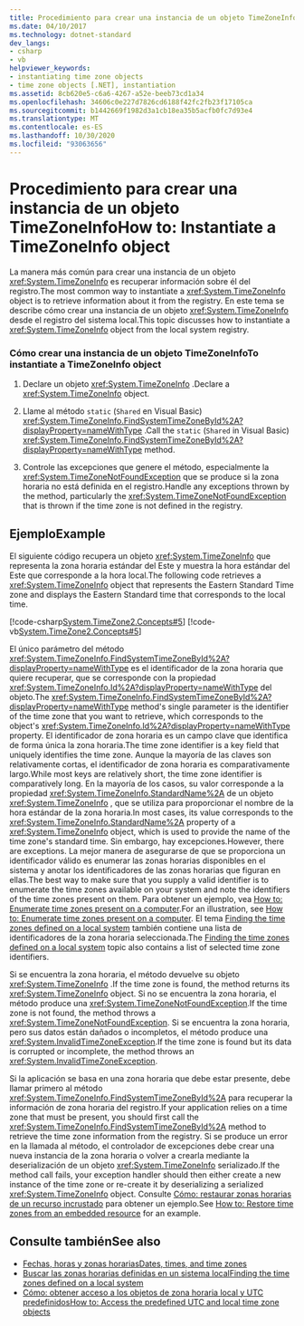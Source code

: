 ```yaml
---
title: Procedimiento para crear una instancia de un objeto TimeZoneInfo
ms.date: 04/10/2017
ms.technology: dotnet-standard
dev_langs:
- csharp
- vb
helpviewer_keywords:
- instantiating time zone objects
- time zone objects [.NET], instantiation
ms.assetid: 8cb620e5-c6a6-4267-a52e-beeb73cd1a34
ms.openlocfilehash: 34606c0e227d7826cd6188f42fc2fb23f17105ca
ms.sourcegitcommit: b1442669f1982d3a1cb18ea35b5acfb0fc7d93e4
ms.translationtype: MT
ms.contentlocale: es-ES
ms.lasthandoff: 10/30/2020
ms.locfileid: "93063656"
---
```

# <a name="how-to-instantiate-a-timezoneinfo-object"></a><span data-ttu-id="df0d7-102">Procedimiento para crear una instancia de un objeto TimeZoneInfo</span><span class="sxs-lookup"><span data-stu-id="df0d7-102">How to: Instantiate a TimeZoneInfo object</span></span>

<span data-ttu-id="df0d7-103">La manera más común para crear una instancia de un objeto <xref:System.TimeZoneInfo> es recuperar información sobre él del registro.</span><span class="sxs-lookup"><span data-stu-id="df0d7-103">The most common way to instantiate a <xref:System.TimeZoneInfo> object is to retrieve information about it from the registry.</span></span> <span data-ttu-id="df0d7-104">En este tema se describe cómo crear una instancia de un objeto <xref:System.TimeZoneInfo> desde el registro del sistema local.</span><span class="sxs-lookup"><span data-stu-id="df0d7-104">This topic discusses how to instantiate a <xref:System.TimeZoneInfo> object from the local system registry.</span></span>

### <a name="to-instantiate-a-timezoneinfo-object"></a><span data-ttu-id="df0d7-105">Cómo crear una instancia de un objeto TimeZoneInfo</span><span class="sxs-lookup"><span data-stu-id="df0d7-105">To instantiate a TimeZoneInfo object</span></span>

1. <span data-ttu-id="df0d7-106">Declare un objeto <xref:System.TimeZoneInfo> .</span><span class="sxs-lookup"><span data-stu-id="df0d7-106">Declare a <xref:System.TimeZoneInfo> object.</span></span>

2. <span data-ttu-id="df0d7-107">Llame al método `static` (`Shared` en Visual Basic) <xref:System.TimeZoneInfo.FindSystemTimeZoneById%2A?displayProperty=nameWithType> .</span><span class="sxs-lookup"><span data-stu-id="df0d7-107">Call the `static` (`Shared` in Visual Basic) <xref:System.TimeZoneInfo.FindSystemTimeZoneById%2A?displayProperty=nameWithType> method.</span></span>

3. <span data-ttu-id="df0d7-108">Controle las excepciones que genere el método, especialmente la <xref:System.TimeZoneNotFoundException> que se produce si la zona horaria no está definida en el registro.</span><span class="sxs-lookup"><span data-stu-id="df0d7-108">Handle any exceptions thrown by the method, particularly the <xref:System.TimeZoneNotFoundException> that is thrown if the time zone is not defined in the registry.</span></span>

## <a name="example"></a><span data-ttu-id="df0d7-109">Ejemplo</span><span class="sxs-lookup"><span data-stu-id="df0d7-109">Example</span></span>

<span data-ttu-id="df0d7-110">El siguiente código recupera un objeto <xref:System.TimeZoneInfo> que representa la zona horaria estándar del Este y muestra la hora estándar del Este que corresponde a la hora local.</span><span class="sxs-lookup"><span data-stu-id="df0d7-110">The following code retrieves a <xref:System.TimeZoneInfo> object that represents the Eastern Standard Time zone and displays the Eastern Standard time that corresponds to the local time.</span></span>

[!code-csharp[System.TimeZone2.Concepts#5](../../../samples/snippets/csharp/VS_Snippets_CLR_System/system.TimeZone2.Concepts/CS/TimeZone2Concepts.cs#5)]
[!code-vb[System.TimeZone2.Concepts#5](../../../samples/snippets/visualbasic/VS_Snippets_CLR_System/system.TimeZone2.Concepts/VB/TimeZone2Concepts.vb#5)]

<span data-ttu-id="df0d7-111">El único parámetro del método <xref:System.TimeZoneInfo.FindSystemTimeZoneById%2A?displayProperty=nameWithType> es el identificador de la zona horaria que quiere recuperar, que se corresponde con la propiedad <xref:System.TimeZoneInfo.Id%2A?displayProperty=nameWithType> del objeto.</span><span class="sxs-lookup"><span data-stu-id="df0d7-111">The <xref:System.TimeZoneInfo.FindSystemTimeZoneById%2A?displayProperty=nameWithType> method's single parameter is the identifier of the time zone that you want to retrieve, which corresponds to the object's <xref:System.TimeZoneInfo.Id%2A?displayProperty=nameWithType> property.</span></span> <span data-ttu-id="df0d7-112">El identificador de zona horaria es un campo clave que identifica de forma única la zona horaria.</span><span class="sxs-lookup"><span data-stu-id="df0d7-112">The time zone identifier is a key field that uniquely identifies the time zone.</span></span> <span data-ttu-id="df0d7-113">Aunque la mayoría de las claves son relativamente cortas, el identificador de zona horaria es comparativamente largo.</span><span class="sxs-lookup"><span data-stu-id="df0d7-113">While most keys are relatively short, the time zone identifier is comparatively long.</span></span> <span data-ttu-id="df0d7-114">En la mayoría de los casos, su valor corresponde a la propiedad <xref:System.TimeZoneInfo.StandardName%2A> de un objeto <xref:System.TimeZoneInfo> , que se utiliza para proporcionar el nombre de la hora estándar de la zona horaria.</span><span class="sxs-lookup"><span data-stu-id="df0d7-114">In most cases, its value corresponds to the <xref:System.TimeZoneInfo.StandardName%2A> property of a <xref:System.TimeZoneInfo> object, which is used to provide the name of the time zone's standard time.</span></span> <span data-ttu-id="df0d7-115">Sin embargo, hay excepciones.</span><span class="sxs-lookup"><span data-stu-id="df0d7-115">However, there are exceptions.</span></span> <span data-ttu-id="df0d7-116">La mejor manera de asegurarse de que se proporciona un identificador válido es enumerar las zonas horarias disponibles en el sistema y anotar los identificadores de las zonas horarias que figuran en ellas.</span><span class="sxs-lookup"><span data-stu-id="df0d7-116">The best way to make sure that you supply a valid identifier is to enumerate the time zones available on your system and note the identifiers of the time zones present on them.</span></span> <span data-ttu-id="df0d7-117">Para obtener un ejemplo, vea [How to: Enumerate time zones present on a computer](enumerate-time-zones.md).</span><span class="sxs-lookup"><span data-stu-id="df0d7-117">For an illustration, see [How to: Enumerate time zones present on a computer](enumerate-time-zones.md).</span></span> <span data-ttu-id="df0d7-118">El tema [Finding the time zones defined on a local system](finding-the-time-zones-on-local-system.md) también contiene una lista de identificadores de la zona horaria seleccionada.</span><span class="sxs-lookup"><span data-stu-id="df0d7-118">The [Finding the time zones defined on a local system](finding-the-time-zones-on-local-system.md) topic also contains a list of selected time zone identifiers.</span></span>

<span data-ttu-id="df0d7-119">Si se encuentra la zona horaria, el método devuelve su objeto <xref:System.TimeZoneInfo> .</span><span class="sxs-lookup"><span data-stu-id="df0d7-119">If the time zone is found, the method returns its <xref:System.TimeZoneInfo> object.</span></span> <span data-ttu-id="df0d7-120">Si no se encuentra la zona horaria, el método produce una <xref:System.TimeZoneNotFoundException>.</span><span class="sxs-lookup"><span data-stu-id="df0d7-120">If the time zone is not found, the method throws a <xref:System.TimeZoneNotFoundException>.</span></span> <span data-ttu-id="df0d7-121">Si se encuentra la zona horaria, pero sus datos están dañados o incompletos, el método produce una <xref:System.InvalidTimeZoneException>.</span><span class="sxs-lookup"><span data-stu-id="df0d7-121">If the time zone is found but its data is corrupted or incomplete, the method throws an <xref:System.InvalidTimeZoneException>.</span></span>

<span data-ttu-id="df0d7-122">Si la aplicación se basa en una zona horaria que debe estar presente, debe llamar primero al método <xref:System.TimeZoneInfo.FindSystemTimeZoneById%2A> para recuperar la información de zona horaria del registro.</span><span class="sxs-lookup"><span data-stu-id="df0d7-122">If your application relies on a time zone that must be present, you should first call the <xref:System.TimeZoneInfo.FindSystemTimeZoneById%2A> method to retrieve the time zone information from the registry.</span></span> <span data-ttu-id="df0d7-123">Si se produce un error en la llamada al método, el controlador de excepciones debe crear una nueva instancia de la zona horaria o volver a crearla mediante la deserialización de un objeto <xref:System.TimeZoneInfo> serializado.</span><span class="sxs-lookup"><span data-stu-id="df0d7-123">If the method call fails, your exception handler should then either create a new instance of the time zone or re-create it by deserializing a serialized <xref:System.TimeZoneInfo> object.</span></span> <span data-ttu-id="df0d7-124">Consulte [Cómo: restaurar zonas horarias de un recurso incrustado](restore-time-zones-from-an-embedded-resource.md) para obtener un ejemplo.</span><span class="sxs-lookup"><span data-stu-id="df0d7-124">See [How to: Restore time zones from an embedded resource](restore-time-zones-from-an-embedded-resource.md) for an example.</span></span>

## <a name="see-also"></a><span data-ttu-id="df0d7-125">Consulte también</span><span class="sxs-lookup"><span data-stu-id="df0d7-125">See also</span></span>

- [<span data-ttu-id="df0d7-126">Fechas, horas y zonas horarias</span><span class="sxs-lookup"><span data-stu-id="df0d7-126">Dates, times, and time zones</span></span>](index.md)
- [<span data-ttu-id="df0d7-127">Buscar las zonas horarias definidas en un sistema local</span><span class="sxs-lookup"><span data-stu-id="df0d7-127">Finding the time zones defined on a local system</span></span>](finding-the-time-zones-on-local-system.md)
- [<span data-ttu-id="df0d7-128">Cómo: obtener acceso a los objetos de zona horaria local y UTC predefinidos</span><span class="sxs-lookup"><span data-stu-id="df0d7-128">How to: Access the predefined UTC and local time zone objects</span></span>](access-utc-and-local.md)
